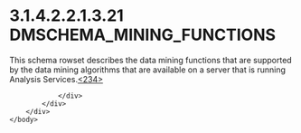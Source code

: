 <html dir="LTR" xmlns:mshelp="http://msdn.microsoft.com/mshelp" xmlns:ddue="http://ddue.schemas.microsoft.com/authoring/2003/5" xmlns:xlink="http://www.w3.org/1999/xlink" xmlns:tool="http://www.microsoft.com/tooltip">
    <head>
        <meta http-equiv="Content-Type" content="text/html; CHARSET=utf-8"></meta>
        <meta name="save" content="history"></meta>
        <title>3.1.4.2.2.1.3.21 DMSCHEMA_MINING_FUNCTIONS</title>
        <xml>
            <mshelp:toctitle title="3.1.4.2.2.1.3.21 DMSCHEMA_MINING_FUNCTIONS"></mshelp:toctitle>
            <mshelp:rltitle title="[MS-SSAS]: DMSCHEMA_MINING_FUNCTIONS"></mshelp:rltitle>
            <mshelp:keyword index="A" term="3ee70960-6963-49cd-9116-0159958b5044"></mshelp:keyword>
            <mshelp:attr name="DCSext.ContentType" value="open specification"></mshelp:attr>
            <mshelp:attr name="AssetID" value="3ee70960-6963-49cd-9116-0159958b5044"></mshelp:attr>
            <mshelp:attr name="TopicType" value="kbRef"></mshelp:attr>
            <mshelp:attr name="DCSext.Title" value="[MS-SSAS]: DMSCHEMA_MINING_FUNCTIONS" />
        </xml>
    </head>
    <body>
        <div id="header">
            <h1 class="heading">3.1.4.2.2.1.3.21 DMSCHEMA_MINING_FUNCTIONS</h1>
        </div>
        <div id="mainSection">
            <div id="mainBody">
                <div id="allHistory" class="saveHistory"></div>
                <div id="sectionSection0" class="section" name="collapseableSection">
                    

<p>This schema rowset describes the data mining functions that
are supported by the data mining algorithms that are available on a server that
is running Analysis Services.<a id="Appendix_A_Target_234"></a><a href="b9ac4859-2662-44ca-b131-9addd8b953dc.html#Appendix_A_234" aria-label="Product behavior note 234">&lt;234&gt;</a></p>


                </div>
            </div>
        </div>
    </body>
</html>